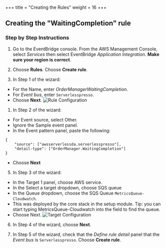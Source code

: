 +++
title = "Creating the Rules"
weight = 16
+++

## Creating the "WaitingCompletion" rule

### Step by Step Instructions
1. Go to the EventBridge console. From the AWS Management Console, select *Services* then select EventBridge *Application Integration*. **Make sure your region is correct**.

2. Choose **Rules**. Choose **Create rule**.
3. In Step 1 of the wizard:
- For the Name, enter *OrderManagerWaitingCompletion*.
- For *Event bus*, enter `Serverlesspresso`.
- Choose **Next**.
![Rule Configuration](/images/se-mod4-rule.png)
1. In Step 2 of the wizard:
-  For Event source, select Other.
-  Ignore the Sample event panel.
-  In the Event pattern panel, paste the following:
```
{
    "source": ["awsserverlessda.serverlesspresso"],
    "detail-type": ["OrderManager.WaitingCompletion"]
}
```
-  Choose **Next**
5. In Step 3 of the wizard:
  - In the Target 1 panel, choose AWS service.
  - In the Select a target dropdown, choose SQS queue
  - In the Queue dropdown, choose the SQS Queue `MetricsQueue-Cloudwatch`.
  - This was deployed by the core stack in the setup module. Tip: you can start typing MetricsQueue-Cloudwatch into the field to find the queue.
  - Choose Next.
![Target Configuration](/images/se-mod4-target.png)

6. In Step 4 of the wizard, choose **Next**.

7. In Step 5 of the wizard, check that the *Define rule detail* panel that the *Event bus* is `Serverlesspresso`. Choose **Create rule**.
